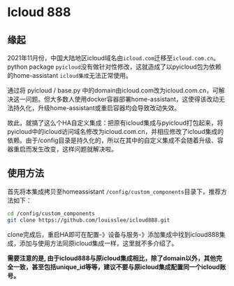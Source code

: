 # Icloud 888

## 缘起

2021年11月份，中国大陆地区icloud域名由`icloud.com`迁移至`icloud.com.cn`。python package `pyicloud`没有做针对性修改，这就造成了以pyicloud包为依赖的home-assistant `icloud集成`无法正常使用。

通过将 pyicloud / base.py 中的domain由icloud.com改为icloud.com.cn，可解决这一问题。但大多数人使用docker容器部署home-assistant，这使得该改动无法持久化，升级home-assistant或重启容器均会导致改动失效。

故此，就搞了这么个HA自定义集成：把原有icloud集成与pyicloud打包起来，将pyicloud中的icloud访问域名修改为icloud.com.cn，并相应修改了icloud集成的依赖。由于/config目录是持久化的，所以在其中的自定义集成不会随着升级、容器重启而发生改变，这样问题就解决啦。

## 使用方法

首先将本集成拷贝至homeassistant `/config/custom_components`目录下，推荐方法如下：

```bash
cd /config/custom_components
git clone https://github.com/louisslee/icloud888.git

```

clone完成后，重启HA即可在配置-》设备与服务-》添加集成中找到icloud888集成，添加与使用方法同原icloud集成一样，这里就不多介绍了。

__需要注意的是, 由于icloud888与原icloud集成相比，除了domain以外，其他完全一致，甚至包括unique_id等等，建议不要与原icloud集成配置同一个icloud账号。__
